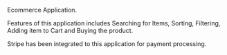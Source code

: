 Ecommerce Application.

Features of this application includes Searching for Items, Sorting, Filtering, Adding item to Cart and Buying the product.

Stripe has been integrated to this application for payment processing.


